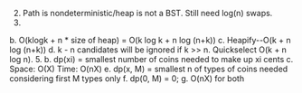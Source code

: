 2. Path is nondeterministic/heap is not a BST. Still need log(n) swaps.
4.
  b. O(klogk + n * size of heap) = O(k log k + n log (n+k))
  c. Heapify--O(k + n log (n+k))
  d. k - n candidates will be ignored if k >> n. Quickselect O(k + n log n).
5.
  b. dp(xi) = smallest number of coins needed to make up xi cents
  c. Space: O(X) Time: O(nX)
  e. dp(x, M) = smallest n of types of coins needed considering first M types only
  f. dp(0, M) = 0;
  g. O(nX) for both
